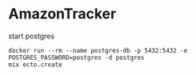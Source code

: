 # AmazonTracker

start postgres

```
docker run --rm --name postgres-db -p 5432:5432 -e POSTGRES_PASSWORD=postgres -d postgres
mix ecto.create
```
